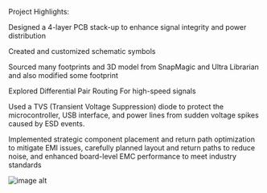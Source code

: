 Project Highlights:

Designed a 4-layer PCB stack-up to enhance signal integrity and power distribution

Created and customized schematic symbols

Sourced many footprints and 3D model from SnapMagic and Ultra Librarian and also modified some footprint

Explored Differential Pair Routing For high-speed  signals

Used a TVS (Transient Voltage Suppression) diode to protect the microcontroller, USB interface, and power lines from sudden voltage spikes caused by ESD events.

Implemented strategic component placement and return path optimization to mitigate EMI issues, carefully planned layout and return paths to reduce noise, and enhanced board-level EMC performance to meet industry standards 

![image alt](https://github.com/alaminwiki/ESP32-S3-DevKitM-1_PCB_Design_in_Altium_Designer/blob/main/Screenshot%202025-06-04%20171911.png?raw=true)


